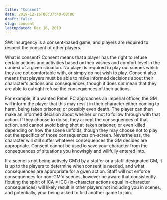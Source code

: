 ```yaml
---
title: "Consent"
date: 2019-12-16T00:37:40-08:00
draft: false
slug: consent
lastupdated: Dec 16, 2019
---
```


SW: Insurgency is a consent-based game, and players are required to respect the consent of other players.

What is consent? Consent means that a player has the right to refuse certain actions and activities based on their wishes and comfort level in the context of a given situation. No player is required to play out scenes which they are not comfortable with, or simply do not wish to play. Consent also means that players must be able to make informed decisions about their character's actions and consequences, though it does *not* mean that they are able to outright refuse the consequences of their actions. 

For example, if a wanted Rebel PC approaches an Imperial officer, the GM will inform the player that this may result in their character either coming to harm, being taken prisoner, or possibly even death. The player can then make an informed decision about whether or not to follow through with that action. If they choose to do so, they accept the consequences of that action, and cannot avoid being shot at, taken prisoner, or even killed depending on how the scene unfolds, though they may choose not to play out the specifics of those consequences on-screen. Nevertheless, the character will still suffer whatever consequences the GM decides are appropriate. Consent cannot be used to save your character from the consequences of situations you knowingly and willfully entered into.

If a scene is not being actively GM'd by a staffer or a staff-designated GM, it is up to the players to determine when consent is needed, and what consequences are appropriate for a given action. Staff will not enforce consequences for non-GM'd scenes, however be aware that consistently flouting the spirit of ICA = ICC (in-character actions equal in-character consequences) will likely result in other players not including you in scenes, and potentially, your being asked to find another game to join.